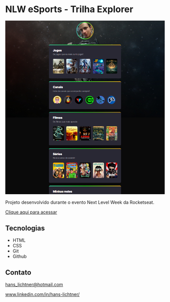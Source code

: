 # NLW eSports - Trilha Explorer


![preview](./.github/preview.png)

Projeto desenvolvido durante o evento Next Level Week da Rocketseat.

[Clique aqui para acessar](https://hanslichtner.github.io/GameHub/)

## Tecnologias
 - HTML
 - CSS
 - Git
 - Github

## Contato
hans_lichtner@hotmail.com

www.linkedin.com/in/hans-lichtner/

